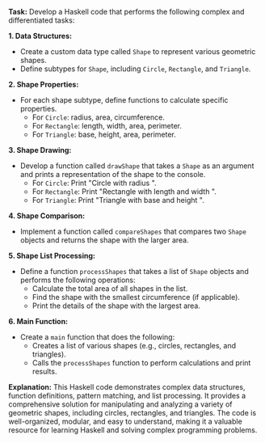 **Task:** Develop a Haskell code that performs the following complex and differentiated tasks:

**1. Data Structures:**
   - Create a custom data type called `Shape` to represent various geometric shapes.
   - Define subtypes for `Shape`, including `Circle`, `Rectangle`, and `Triangle`.

**2. Shape Properties:**
   - For each shape subtype, define functions to calculate specific properties.
     - For `Circle`: radius, area, circumference.
     - For `Rectangle`: length, width, area, perimeter.
     - For `Triangle`: base, height, area, perimeter.

**3. Shape Drawing:**
   - Develop a function called `drawShape` that takes a `Shape` as an argument and prints a representation of the shape to the console.
     - For `Circle`: Print "Circle with radius <radius>".
     - For `Rectangle`: Print "Rectangle with length <length> and width <width>".
     - For `Triangle`: Print "Triangle with base <base> and height <height>".

**4. Shape Comparison:**
   - Implement a function called `compareShapes` that compares two `Shape` objects and returns the shape with the larger area.

**5. Shape List Processing:**
   - Define a function `processShapes` that takes a list of `Shape` objects and performs the following operations:
     - Calculate the total area of all shapes in the list.
     - Find the shape with the smallest circumference (if applicable).
     - Print the details of the shape with the largest area.

**6. Main Function:**
   - Create a `main` function that does the following:
     - Creates a list of various shapes (e.g., circles, rectangles, and triangles).
     - Calls the `processShapes` function to perform calculations and print results.

**Explanation:**
This Haskell code demonstrates complex data structures, function definitions, pattern matching, and list processing. It provides a comprehensive solution for manipulating and analyzing a variety of geometric shapes, including circles, rectangles, and triangles. The code is well-organized, modular, and easy to understand, making it a valuable resource for learning Haskell and solving complex programming problems.